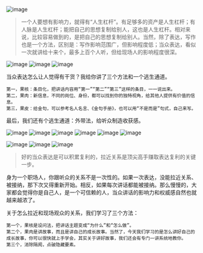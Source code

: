 
![image](https://user-images.githubusercontent.com/117549124/204071074-2184a2d2-11c6-4b34-b7a3-f423e96ba2db.png)

> 一个人要想有影响力，就得有“人生杠杆”。有足够多的资产是人生杠杆；有人脉是人生杠杆；能把自己的思想复制给别人，这也是人生杠杆。相对来说，比较容易做到的，是把自己的思想复制给别人。当然，除了表达，写作也是一个方法，区别是：写作影响范围广，但影响程度低；当众表达，看似一次就讲给十来个，最多上百个人听，但给现场人的影响程度很深。

![image](https://user-images.githubusercontent.com/117549124/204070950-720cce71-895e-4527-9309-faa0c9cdd9ff.png)
![image](https://user-images.githubusercontent.com/117549124/204071078-61a6f9d4-c1f2-4694-a830-cc1a82447112.png)
![image](https://user-images.githubusercontent.com/117549124/204071091-3ca2cbae-62ab-4566-b426-075dee3c5cbf.png)

当众表达怎么让人觉得有干货？我给你讲了三个方法和一个逃生通道。

```
第一，果核：条目化，把讲话内容用“第一”“第二”“第三”这样的条目，一一说出来。
第二，果肉：新信息，不同的岗位、身份，都可以找到你的独特视角，给其他人提供有价值的信息。
第三，果皮：给金句，可以参考名人名言、《金句手册》，也可以用“不是而是”句式，自己来写。
```

最后，我们还有个逃生通道：外带法，给听众制造收获感。

![image](https://user-images.githubusercontent.com/117549124/204071137-bb3455dc-14d6-4e9f-a6de-7e530ce33903.png)
![image](https://user-images.githubusercontent.com/117549124/204071142-26c62e53-a2ae-4978-9b8f-c022b6a32932.png)
![image](https://user-images.githubusercontent.com/117549124/204071151-be25a328-a43d-490a-b9ee-1abfa1eed7a3.png)
![image](https://user-images.githubusercontent.com/117549124/204071159-83e449b2-fecf-4286-9236-05644e1c9f3d.png)
![image](https://user-images.githubusercontent.com/117549124/204071162-bd4a8712-9f60-4e76-8c82-00e4e379e439.png)
![image](https://user-images.githubusercontent.com/117549124/204071169-08b05e2d-5404-4947-9a51-a698b7e0bed1.png)


![image](https://user-images.githubusercontent.com/117549124/204071194-4cc9f93c-9144-47e8-97fe-9edd575c38f1.png)
![image](https://user-images.githubusercontent.com/117549124/204071200-a64eaf66-4695-41ec-a541-da32b774db5f.png)
![image](https://user-images.githubusercontent.com/117549124/204071219-7c66ceea-89cd-4dc4-8654-2ca06b5aad18.png)

> 好的当众表达是可以积累复利的，拉近关系是顶尖高手赚取表达复利的关键一步。

身为一个职场人，你跟听众的关系不是一次性的。如果一次表达，没能拉近关系、被接纳，那下次又得重新开始。相反，如果每次讲话都能被接纳。那么慢慢的，大家都会觉得你是自己人，是一个可信赖的人，当众讲话的影响力和权威感自然也就越来越浓了。

关于怎么拉近和现场观众的关系，我们学习了三个方法：

```
第一个，果核是设问法，把讲话主题变成“为什么”和“怎么做”。
第二个，果肉是讲故事，而且是讲自己的成长故事。当然了，今天我们学习的是怎么讲好自己的成长故事，你可以很快就上手学会，其实关于讲好故事，我们还会有专门一讲系统地教你。
第三个，消除隔阂，点破隐藏要素。
```

